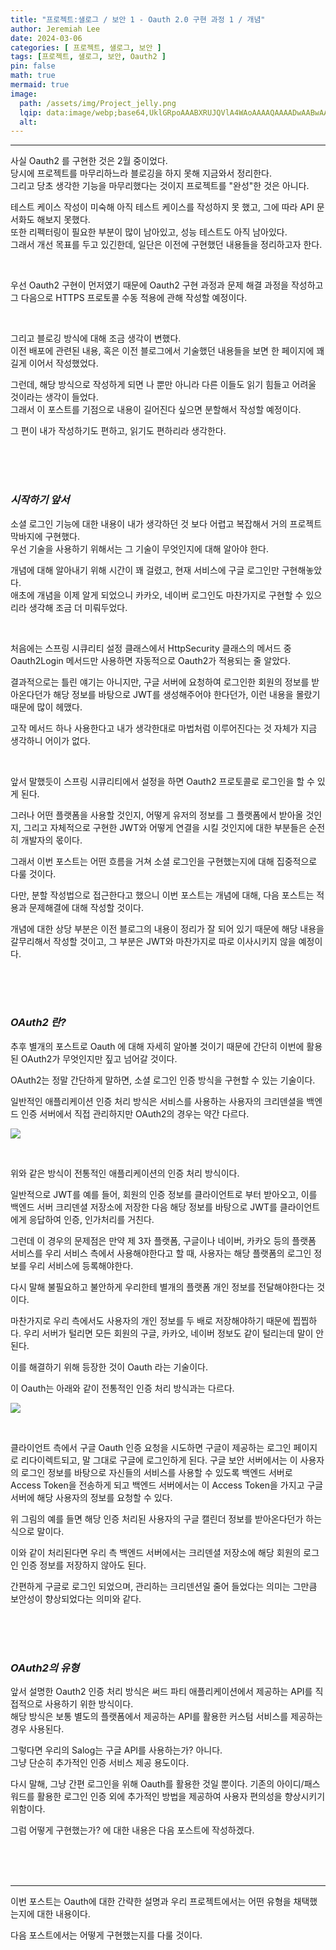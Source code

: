 ```yaml
---
title: "프로젝트:샐로그 / 보안 1 - Oauth 2.0 구현 과정 1 / 개념"
author: Jeremiah Lee
date: 2024-03-06
categories: [ 프로젝트, 샐로그, 보안 ]
tags: [프로젝트, 샐로그, 보안, Oauth2 ]
pin: false
math: true
mermaid: true
image: 
  path: /assets/img/Project_jelly.png
  lqip: data:image/webp;base64,UklGRpoAAABXRUJQVlA4WAoAAAAQAAAADwAABwAAQUxQSDIAAAARL0AmbZurmr57yyIiqE8oiG0bejIYEQTgqiDA9vqnsUSI6H+oAERp2HZ65qP/VIAWAFZQOCBCAAAA8AEAnQEqEAAIAAVAfCWkAALp8sF8rgRgAP7o9FDvMCkMde9PK7euH5M1m6VWoDXf2FkP3BqV0ZYbO6NA/VFIAAAA
  alt: 
---
```

***

사실 Oauth2 를 구현한 것은 2월 중이었다.   
당시에 프로젝트를 마무리하느라 블로깅을 하지 못해 지금와서 정리한다.   
그리고 당초 생각한 기능을 마무리했다는 것이지 프로젝트를 "완성"한 것은 아니다.

테스트 케이스 작성이 미숙해 아직 테스트 케이스를 작성하지 못 했고, 그에 따라 API 문서화도 해보지 못했다.   
또한 리펙터링이 필요한 부분이 많이 남아있고, 성능 테스트도 아직 남아있다.   
그래서 개선 목표를 두고 있긴한데, 일단은 이전에 구현했던 내용들을 정리하고자 한다.

<br>

우선 Oauth2 구현이 먼저였기 때문에 Oauth2 구현 과정과 문제 해결 과정을 작성하고
그 다음으로 HTTPS 프로토콜 수동 적용에 관해 작성할 예정이다.

<br>

그리고 블로깅 방식에 대해 조금 생각이 변했다.   
이전 배포에 관련된 내용, 혹은 이전 블로그에서 기술했던 내용들을 보면 한 페이지에 꽤 길게 이어서 작성했었다.

그런데, 해당 방식으로 작성하게 되면 나 뿐만 아니라 다른 이들도 읽기 힘들고 어려울 것이라는 생각이 들었다.   
그래서 이 포스트를 기점으로 내용이 길어진다 싶으면 분할해서 작성할 예정이다.

그 편이 내가 작성하기도 편하고, 읽기도 편하리라 생각한다.

<br>
<br>
<br>

### ***시작하기 앞서***

소셜 로그인 기능에 대한 내용이 내가 생각하던 것 보다 어렵고 복잡해서 거의 프로젝트 막바지에 구현했다.   
우선 기술을 사용하기 위해서는 그 기술이 무엇인지에 대해 알아야 한다.   

개념에 대해 알아내기 위해 시간이 꽤 걸렸고, 현재 서비스에 구글 로그인만 구현해놓았다.   
애초에 개념을 이제 알게 되었으니 카카오, 네이버 로그인도 마찬가지로 구현할 수 있으리라 생각해 조금 더 미뤄두었다.

<br>

처음에는 스프링 시큐리티 설정 클래스에서 HttpSecurity 클래스의 메서드 중 Oauth2Login 메서드만 사용하면
자동적으로 Oauth2가 적용되는 줄 알았다.

결과적으로는 틀린 얘기는 아니지만, 구글 서버에 요청하여 로그인한 회원의 정보를 받아온다던가 해당 정보를 바탕으로
JWT를 생성해주어야 한다던가, 이런 내용을 몰랐기 때문에 많이 헤맸다.

고작 메서드 하나 사용한다고 내가 생각한대로 마법처럼 이루어진다는 것 자체가 지금 생각하니 어이가 없다.

<br>

앞서 말했듯이 스프링 시큐리티에서 설정을 하면 Oauth2 프로토콜로 로그인을 할 수 있게 된다.

그러나 어떤 플랫폼을 사용할 것인지, 어떻게 유저의 정보를 그 플랫폼에서 받아올 것인지, 그리고 자체적으로 구현한 JWT와
어떻게 연결을 시킬 것인지에 대한 부분들은 순전히 개발자의 몫이다.

그래서 이번 포스트는 어떤 흐름을 거쳐 소셜 로그인을 구현했는지에 대해 집중적으로 다룰 것이다.

다만, 분할 작성법으로 접근한다고 했으니 이번 포스트는 개념에 대해, 다음 포스트는 적용과 문제해결에 대해 작성할 것이다.

개념에 대한 상당 부분은 이전 블로그의 내용이 정리가 잘 되어 있기 때문에 해당 내용을 갈무리해서 작성할 것이고,
그 부분은 JWT와 마찬가지로 따로 이사시키지 않을 예정이다.

<br>
<br>
<br>

### ***OAuth2 란?***

추후 별개의 포스트로 Oauth 에 대해 자세히 알아볼 것이기 때문에 간단히 이번에 활용된 OAuth2가 무엇인지만 짚고 넘어갈 것이다.

OAuth2는 정말 간단하게 말하면, 소셜 로그인 인증 방식을 구현할 수 있는 기술이다.

일반적인 애플리케이션 인증 처리 방식은 서비스를 사용하는 사용자의 크리덴셜을 백엔드 인증 서버에서 직접 관리하지만
OAuth2의 경우는 약간 다르다.

![](/assets/img/projects/salog/전통적인_애플리케이션에서_사용자의_크리덴셜을_저장하는_아키텍처.png)

<br>

위와 같은 방식이 전통적인 애플리케이션의 인증 처리 방식이다.

일반적으로 JWT를 예를 들어, 회원의 인증 정보를 클라이언트로 부터 받아오고, 이를 백엔드 서버 크리덴셜 저장소에 저장한 다음 해당 정보를 바탕으로
JWT를 클라이언트에게 응답하여 인증, 인가처리를 거친다.

그런데 이 경우의 문제점은 만약 제 3자 플랫폼, 구글이나 네이버, 카카오 등의 플랫폼 서비스를 우리 서비스 측에서 사용해야한다고 할 때,
사용자는 해당 플랫폼의 로그인 정보를 우리 서비스에 등록해야한다.

다시 말해 불필요하고 불안하게 우리한테 별개의 플랫폼 개인 정보를 전달해야한다는 것이다.

마찬가지로 우리 측에서도 사용자의 개인 정보를 두 배로 저장해야하기 때문에 찝찝하다.
우리 서버가 털리면 모든 회원의 구글, 카카오, 네이버 정보도 같이 털리는데 말이 안된다.

이를 해결하기 위해 등장한 것이 Oauth 라는 기술이다.

이 Oauth는 아래와 같이 전통적인 인증 처리 방식과는 다르다.

![](/assets/img/projects/salog/오오스_인증_방식.png)

<br>

클라이언트 측에서 구글 Oauth 인증 요청을 시도하면 구글이 제공하는 로그인 페이지로 리다이렉트되고, 말 그대로 구글에 로그인하게 된다.
구글 보안 서버에서는 이 사용자의 로그인 정보를 바탕으로 자신들의 서비스를 사용할 수 있도록 백엔드 서버로 Access Token을 전송하게 되고
백엔드 서버에서는 이 Access Token을 가지고 구글 서버에 해당 사용자의 정보를 요청할 수 있다.

위 그림의 예를 들면 해당 인증 처리된 사용자의 구글 캘린더 정보를 받아온다던가 하는 식으로 말이다.

이와 같이 처리된다면 우리 측 백엔드 서버에서는 크리덴셜 저장소에 해당 회원의 로그인 인증 정보를 저장하지 않아도 된다.

간편하게 구글로 로그인 되었으며, 관리하는 크리덴션일 줄어 들었다는 의미는 그만큼 보안성이 향상되었다는 의미와 같다.

<br>
<br>
<br>

### ***OAuth2의 유형***

앞서 설명한 Oauth2 인증 처리 방식은 써드 파티 애플리케이션에서 제공하는 API를 직접적으로 사용하기 위한 방식이다.   
해당 방식은 보통 별도의 플랫폼에서 제공하는 API를 활용한 커스텀 서비스를 제공하는 경우 사용된다.

그렇다면 우리의 Salog는 구글 API를 사용하는가? 아니다.   
그냥 단순히 추가적인 인증 서비스 제공 용도이다.   

다시 말해, 그냥 간편 로그인을 위해 Oauth를 활용한 것일 뿐이다.
기존의 아이디/패스워드를 활용한 로그인 인증 외에 추가적인 방법을 제공하여 사용자 편의성을 향상시키기 위함이다.   

그럼 어떻게 구현했는가? 에 대한 내용은 다음 포스트에 작성하겠다.

<br>
<br>
<br>

***

이번 포스트는 Oauth에 대한 간략한 설명과 우리 프로젝트에서는 어떤 유형을 채택했는지에 대한 내용이다.

다음 포스트에서는 어떻게 구현했는지를 다룰 것이다.
